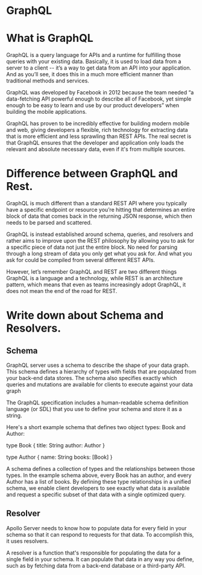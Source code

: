 # GraphQL #

# What is GraphQL #

GraphQL is a query language for APIs and a runtime for fulfilling those queries with your existing data. Basically, it is used to load data from a server to a client -- it’s a way to get data from an API into your application. And as you’ll see, it does this in a much more efficient manner than traditional methods and services.

GraphQL was developed by Facebook in 2012 because the team needed “a data-fetching API powerful enough to describe all of Facebook, yet simple enough to be easy to learn and use by our product developers” when building the mobile applications. 

GraphQL has proven to be incredibly effective for building modern mobile and web, giving developers a flexible, rich technology for extracting data that is more efficient and less sprawling than REST APIs. The real secret is that GraphQL ensures that the developer and application only loads the relevant and absolute necessary data, even if it's from multiple sources.

# Difference between GraphQL and Rest. #

GraphQL is much different than a standard REST API where you typically have a specific endpoint or resource you’re hitting that determines an entire block of data that comes back in the returning JSON response, which then needs to be parsed and scattered.

GraphQL is instead established around schema, queries, and resolvers and rather aims to improve upon the REST philosophy by allowing you to ask for a specific piece of data not just the entire block. No need for parsing through a long stream of data you only get what you ask for. And what you ask for could be compiled from several different REST APIs.

However, let’s remember GraphQL and REST are two different things GraphQL is a language and a technology, while REST is an architecture pattern, which means that even as teams increasingly adopt GraphQL, it does not mean the end of the road for REST.

# Write down about Schema and Resolvers. #

## Schema ##

GraphQL server uses a schema to describe the shape of your data graph. This schema defines a hierarchy of types with fields that are populated from your back-end data stores. The schema also specifies exactly which queries and mutations are available for clients to execute against your data graph

The GraphQL specification includes a human-readable schema definition language (or SDL) that you use to define your schema and store it as a string.

Here's a short example schema that defines two object types: Book and Author:

type Book {
  title: String
  author: Author
}

type Author {
  name: String
  books: [Book]
}

A schema defines a collection of types and the relationships between those types. In the example schema above, every Book has an author, and every Author has a list of books. By defining these type relationships in a unified schema, we enable client developers to see exactly what data is available and request a specific subset of that data with a single optimized query.

## Resolver ##

Apollo Server needs to know how to populate data for every field in your schema so that it can respond to requests for that data. To accomplish this, it uses resolvers.

A resolver is a function that's responsible for populating the data for a single field in your schema. It can populate that data in any way you define, such as by fetching data from a back-end database or a third-party API.